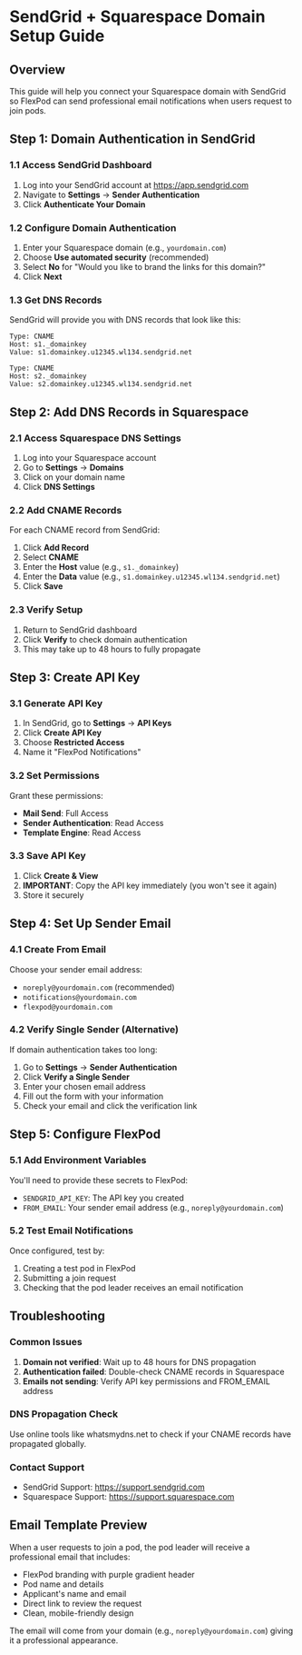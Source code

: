 # SendGrid + Squarespace Domain Setup Guide

## Overview
This guide will help you connect your Squarespace domain with SendGrid so FlexPod can send professional email notifications when users request to join pods.

## Step 1: Domain Authentication in SendGrid

### 1.1 Access SendGrid Dashboard
1. Log into your SendGrid account at https://app.sendgrid.com
2. Navigate to **Settings** → **Sender Authentication**
3. Click **Authenticate Your Domain**

### 1.2 Configure Domain Authentication
1. Enter your Squarespace domain (e.g., `yourdomain.com`)
2. Choose **Use automated security** (recommended)
3. Select **No** for "Would you like to brand the links for this domain?"
4. Click **Next**

### 1.3 Get DNS Records
SendGrid will provide you with DNS records that look like this:
```
Type: CNAME
Host: s1._domainkey
Value: s1.domainkey.u12345.wl134.sendgrid.net

Type: CNAME  
Host: s2._domainkey
Value: s2.domainkey.u12345.wl134.sendgrid.net
```

## Step 2: Add DNS Records in Squarespace

### 2.1 Access Squarespace DNS Settings
1. Log into your Squarespace account
2. Go to **Settings** → **Domains**
3. Click on your domain name
4. Click **DNS Settings**

### 2.2 Add CNAME Records
For each CNAME record from SendGrid:
1. Click **Add Record**
2. Select **CNAME**
3. Enter the **Host** value (e.g., `s1._domainkey`)
4. Enter the **Data** value (e.g., `s1.domainkey.u12345.wl134.sendgrid.net`)
5. Click **Save**

### 2.3 Verify Setup
1. Return to SendGrid dashboard
2. Click **Verify** to check domain authentication
3. This may take up to 48 hours to fully propagate

## Step 3: Create API Key

### 3.1 Generate API Key
1. In SendGrid, go to **Settings** → **API Keys**
2. Click **Create API Key**
3. Choose **Restricted Access**
4. Name it "FlexPod Notifications"

### 3.2 Set Permissions
Grant these permissions:
- **Mail Send**: Full Access
- **Sender Authentication**: Read Access
- **Template Engine**: Read Access

### 3.3 Save API Key
1. Click **Create & View**
2. **IMPORTANT**: Copy the API key immediately (you won't see it again)
3. Store it securely

## Step 4: Set Up Sender Email

### 4.1 Create From Email
Choose your sender email address:
- `noreply@yourdomain.com` (recommended)
- `notifications@yourdomain.com`
- `flexpod@yourdomain.com`

### 4.2 Verify Single Sender (Alternative)
If domain authentication takes too long:
1. Go to **Settings** → **Sender Authentication**
2. Click **Verify a Single Sender**
3. Enter your chosen email address
4. Fill out the form with your information
5. Check your email and click the verification link

## Step 5: Configure FlexPod

### 5.1 Add Environment Variables
You'll need to provide these secrets to FlexPod:
- `SENDGRID_API_KEY`: The API key you created
- `FROM_EMAIL`: Your sender email address (e.g., `noreply@yourdomain.com`)

### 5.2 Test Email Notifications
Once configured, test by:
1. Creating a test pod in FlexPod
2. Submitting a join request
3. Checking that the pod leader receives an email notification

## Troubleshooting

### Common Issues
1. **Domain not verified**: Wait up to 48 hours for DNS propagation
2. **Authentication failed**: Double-check CNAME records in Squarespace
3. **Emails not sending**: Verify API key permissions and FROM_EMAIL address

### DNS Propagation Check
Use online tools like whatsmydns.net to check if your CNAME records have propagated globally.

### Contact Support
- SendGrid Support: https://support.sendgrid.com
- Squarespace Support: https://support.squarespace.com

## Email Template Preview

When a user requests to join a pod, the pod leader will receive a professional email that includes:
- FlexPod branding with purple gradient header
- Pod name and details
- Applicant's name and email
- Direct link to review the request
- Clean, mobile-friendly design

The email will come from your domain (e.g., `noreply@yourdomain.com`) giving it a professional appearance.